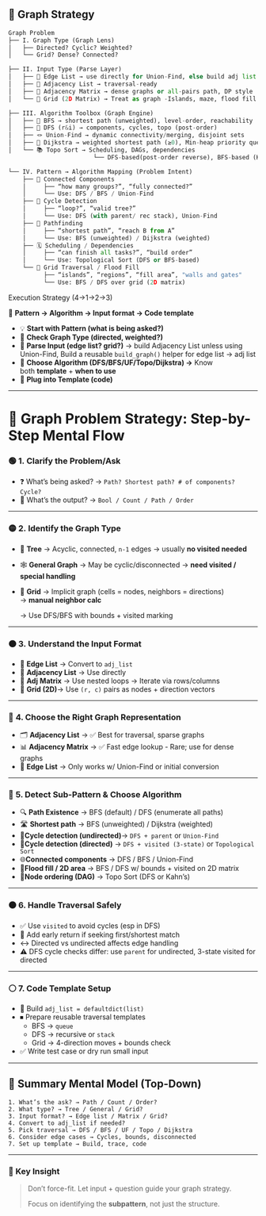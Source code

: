 ## **🧠 Graph Strategy**
```python
Graph Problem
├── I. Graph Type (Graph Lens)
│   ├── Directed? Cyclic? Weighted?
│   └── Grid? Dense? Connected?

├── II. Input Type (Parse Layer)
│   ├── 📌 Edge List → use directly for Union-Find, else build adj list
│   ├── 📌 Adjacency List → traversal-ready
│   ├── 📌 Adjacency Matrix → dense graphs or all-pairs path, DP style
│   └── 📌 Grid (2D Matrix) → Treat as graph -Islands, maze, flood fill

├── III. Algorithm Toolbox (Graph Engine)
│   ├── 🔁 BFS → shortest path (unweighted), level-order, reachability
│   ├── 🔁 DFS (r&i) → components, cycles, topo (post-order)
│   ├── 🪢 Union-Find → dynamic connectivity/merging, disjoint sets
│   ├── 📍 Dijkstra → weighted shortest path (≥0), Min-heap priority queue
│   └── 📚 Topo Sort → Scheduling, DAGs, dependencies
						└── DFS-based(post-order reverse), BFS-based (Kahn’s w/ in-degree)

└── IV. Pattern → Algorithm Mapping (Problem Intent)
    ├── 🔗 Connected Components
    │     ├── “how many groups?”, “fully connected?”
    │     └── Use: DFS / BFS / Union-Find
    ├── 🔁 Cycle Detection
    │     ├── “loop?”, “valid tree?”
    │     └── Use: DFS (with parent/ rec stack), Union-Find
    ├── 🧭 Pathfinding
    │     ├── “shortest path”, “reach B from A”
    │     └── Use: BFS (unweighted) / Dijkstra (weighted)
    ├── 🗓 Scheduling / Dependencies
    │     ├── “can finish all tasks?”, “build order”
    │     └── Use: Topological Sort (DFS or BFS-based)
    └── 🌊 Grid Traversal / Flood Fill
          ├── “islands”, “regions”, “fill area”, "walls and gates"
          └── Use: BFS / DFS over grid (2D matrix)
```

Execution Strategy (4→1→2→3)

🧠 **Pattern → Algorithm → Input format → Code template**

- 💡 **Start with Pattern (what is being asked?)**
- 🔎 **Check Graph Type (directed, weighted?)**
- 🧾 **Parse Input (edge list? grid?)** → build Adjacency List unless using Union-Find, Build a reusable `build_graph()` helper for edge list → adj list
- 🔧 **Choose Algorithm (DFS/BFS/UF/Topo/Dijkstra) →** Know both **template** + **when to use**
- 🧪 **Plug into Template (code)**

---

# 🧠 **Graph Problem Strategy: Step-by-Step Mental Flow**

### 🟢 1. **Clarify the Problem/Ask**

- ❓ What’s being asked? → `Path? Shortest path? # of components? Cycle?`
- 🎯 What’s the output? → `Bool / Count / Path / Order`

---

### 🟡 2. Identify the **Graph Type**

- 🌳 **Tree** → Acyclic, connected, `n-1` edges → usually **no visited needed**
- 🕸 **General Graph** → May be cyclic/disconnected → **need visited / special handling**
- 🧱 **Grid** → Implicit graph (cells = nodes, neighbors = directions) → **manual neighbor calc**
    
    → Use DFS/BFS with bounds + visited marking
    

---

### 🟠 3. Understand the **Input Format**

- 🧩 **Edge List** → Convert to `adj_list`
- 🧾 **Adjacency List** → Use directly
- 🧮 **Adj** **Matrix** → Use nested loops → Iterate via rows/columns
- 🔢 **Grid (2D)**→ Use `(r, c)` pairs as nodes + direction vectors

---

### 🔵 **4. Choose the Right Graph Representation**

- 🗂 **Adjacency List** → ✅ Best for traversal, sparse graphs
- 📊 **Adjacency Matrix** → ✅ Fast edge lookup - Rare; use for dense graphs
- 🧾 **Edge List** → Only works w/ Union-Find or initial conversion

---

### 🔴 **5. Detect Sub-Pattern & Choose Algorithm**

- 🔍 **Path Existence** → BFS (default) / DFS (enumerate all paths)
- 🛣 **Shortest path** → BFS (unweighted) / Dijkstra (weighted)
- 🔁**Cycle detection (undirected)**→ `DFS + parent` or `Union-Find`
- 🔁**Cycle detection (directed)** → `DFS + visited (3-state)` or `Topological Sort`
- 🌐**Connected components** → DFS / BFS / Union-Find
- 🧱**Flood fill / 2D area** → BFS / DFS w/ bounds + visited on 2D matrix
- 🧮**Node ordering (DAG)** → Topo Sort (DFS or Kahn’s)

---

### 🟤 **6. Handle Traversal Safely**

- ✅ Use `visited` to avoid cycles (esp in DFS)
- 🔁 Add early return if seeking first/shortest match
- ↔ Directed vs undirected affects edge handling
- ⚠ DFS cycle checks differ: use `parent` for undirected, 3-state visited for directed

---

### ⚪ **7. Code Template Setup**

- 🧱 Build `adj_list = defaultdict(list)`
- ⏹ Prepare reusable traversal templates
    - BFS → `queue`
    - DFS → recursive or `stack`
    - Grid → 4-direction moves + bounds check
- ✅ Write test case or dry run small input

---

## 🧠 Summary Mental Model (Top-Down)

```
1. What’s the ask? → Path / Count / Order?
2. What type? → Tree / General / Grid?
3. Input format? → Edge list / Matrix / Grid?
4. Convert to adj_list if needed?
5. Pick traversal → DFS / BFS / UF / Topo / Dijkstra
6. Consider edge cases → Cycles, bounds, disconnected
7. Set up template → Build, trace, code
```

---

### 🎯 Key Insight

> Don’t force-fit. Let input + question guide your graph strategy.
> 
> 
> Focus on identifying the **subpattern**, not just the structure.
>